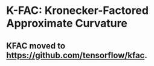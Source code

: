 # K-FAC: Kronecker-Factored Approximate Curvature

## KFAC moved to https://github.com/tensorflow/kfac.
